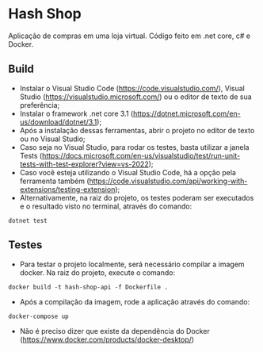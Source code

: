 # Hash Shop

Aplicação de compras em uma loja virtual. Código feito em .net core, c# e Docker.

## Build

- Instalar o Visual Studio Code (https://code.visualstudio.com/), Visual Studio (https://visualstudio.microsoft.com/) ou o editor de texto de sua preferência;
- Instalar o framework .net core 3.1 (https://dotnet.microsoft.com/en-us/download/dotnet/3.1);
- Após a instalação dessas ferramentas, abrir o projeto no editor de texto ou no Visual Studio;
- Caso seja no Visual Studio, para rodar os testes, basta utilizar a janela Tests (https://docs.microsoft.com/en-us/visualstudio/test/run-unit-tests-with-test-explorer?view=vs-2022);
- Caso você esteja utilizando o Visual Studio Code, há a opção pela ferramenta também (https://code.visualstudio.com/api/working-with-extensions/testing-extension);
- Alternativamente, na raiz do projeto, os testes poderam ser executados e o resultado visto no terminal, através do comando:
```
dotnet test
```

## Testes

- Para testar o projeto localmente, será necessário compilar a imagem docker. Na raiz do projeto, execute o comando:
```
docker build -t hash-shop-api -f Dockerfile .
```
- Após a compilação da imagem, rode a aplicação através do comando:
```
docker-compose up
```
- Não é preciso dizer que existe da dependência do Docker (https://www.docker.com/products/docker-desktop/)
